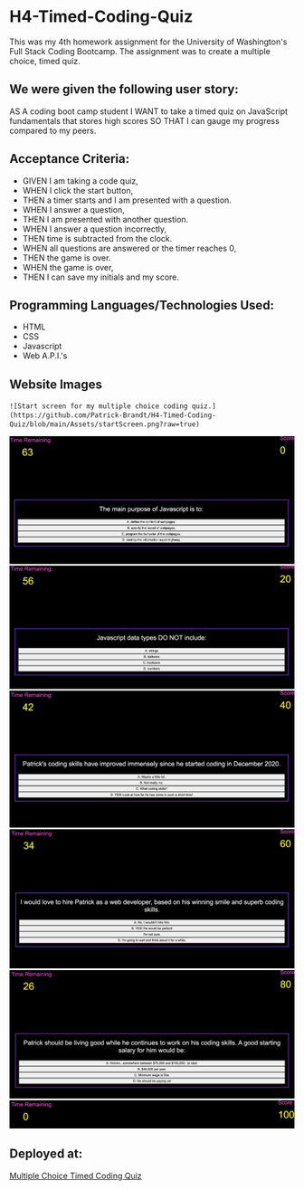# H4-Timed-Coding-Quiz
This was my 4th homework assignment for the University of Washington's Full Stack Coding Bootcamp. The assignment was to create a multiple choice, timed quiz. 

## We were given the following user story:
AS A coding boot camp student
I WANT to take a timed quiz on JavaScript fundamentals that stores high scores
SO THAT I can gauge my progress compared to my peers.

## Acceptance Criteria:
- GIVEN I am taking a code quiz,
- WHEN I click the start button,
- THEN a timer starts and I am presented with a question.
- WHEN I answer a question,
- THEN I am presented with another question.
- WHEN I answer a question incorrectly,
- THEN time is subtracted from the clock.
- WHEN all questions are answered or the timer reaches 0,
- THEN the game is over.
- WHEN the game is over,
- THEN I can save my initials and my score.

## Programming Languages/Technologies Used:
- HTML
- CSS
- Javascript
- Web A.P.I.'s

## Website Images

	![Start screen for my multiple choice coding quiz.](https://github.com/Patrick-Brandt/H4-Timed-Coding-Quiz/blob/main/Assets/startScreen.png?raw=true)
  ![Question 1 of the quiz.](https://github.com/Patrick-Brandt/H4-Timed-Coding-Quiz/blob/main/Assets/q1.png?raw=true)
  ![Question 2 of the quiz.](https://github.com/Patrick-Brandt/H4-Timed-Coding-Quiz/blob/main/Assets/q2.png?raw=true)
  ![Question 3 of the Quiz.](https://github.com/Patrick-Brandt/H4-Timed-Coding-Quiz/blob/main/Assets/q3.png?raw=true)
  ![Question 4 of the quiz.](https://github.com/Patrick-Brandt/H4-Timed-Coding-Quiz/blob/main/Assets/q4.png?raw=true)
  ![Question 5 of the quiz.](https://github.com/Patrick-Brandt/H4-Timed-Coding-Quiz/blob/main/Assets/q5.png?raw=true)
  ![End Screen showing time remaining and points.](https://github.com/Patrick-Brandt/H4-Timed-Coding-Quiz/blob/main/Assets/endScreen.png?raw=true)
  
  ## Deployed at:
  [Multiple Choice Timed Coding Quiz](https://patrick-brandt.github.io/H4-Timed-Coding-Quiz/)
